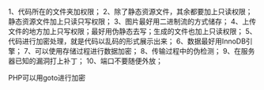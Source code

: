 1、代码所在的文件夹加权限；
2、除了静态资源文件，其余都要加上只读权限；静态资源文件加上只读只写权限；
3、图片最好用二进制流的方式储存；
4、上传文件的地方加上只写权限；最好用伪静态去写；生成的文件也加上只读权限；
5、代码进行加密处理，就是代码以乱码的形式展示出来；
6、数据最好用InnoDB引擎；
7、可以使用存储过程进行数据加密；
8、传输过程中的伪检测；
9、在服务器已知的漏洞打上补丁；
10、端口不要随便外放；

PHP可以用goto进行加密